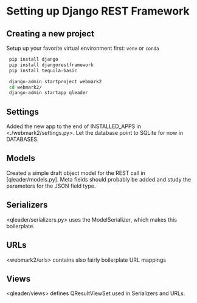 # Setting up Django REST Framework

## Creating a new project

Setup up your favorite virtual environment first: `venv` or `conda`

```bash
 pip install django
 pip install djangorestframework
 pip install tequila-basic

 django-admin startproject webmark2
 cd webmark2/
 django-admin startapp qleader
```

## Settings

Added the new app to the end of INSTALLED_APPS in <./webmark2/settings.py>.
Let the database point to SQLite for now in DATABASES.

## Models

Created a simple draft object model for the REST call in [qleader/models.py].
Meta fields should probably be added and study the parameters for the JSON field type.

## Serializers

<qleader/serializers.py> uses the ModelSerializer, which makes this boilerplate.

## URLs

<webmark2/urls> contains also fairly boilerplate URL mappings

## Views

<qleader/views> defines QResultViewSet used in Serializers and URLs.

